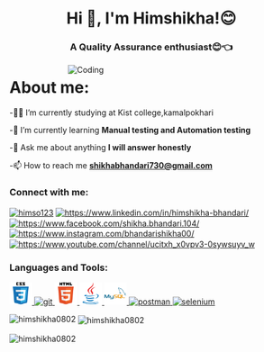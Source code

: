<h1 align="center">Hi 👋, I'm Himshikha!😊</h1>
<h3 align="center">A Quality Assurance enthusiast😊👈</h3>
<img align="right" alt="Coding" width="400" src="https://miro.medium.com/max/875/1*qdAW1TjCN57h1lbuuzvchg.gif">

<h1>About me:</h1>
-👩‍🎓 I’m currently studying at Kist college,kamalpokhari

-🌱 I’m currently learning **Manual testing and Automation testing**

-💬 Ask me about anything **I will answer honestly**

-📫 How to reach me **shikhabhandari730@gmail.com**

<h3 align="left">Connect with me:</h3>
<p align="left">
<a href="https://twitter.com/himso123" target="blank"><img align="center" src="https://raw.githubusercontent.com/rahuldkjain/github-profile-readme-generator/master/src/images/icons/Social/twitter.svg" alt="himso123" height="30" width="40" /></a>
<a href="https://linkedin.com/in/https://www.linkedin.com/in/himshikha-bhandari/" target="blank"><img align="center" src="https://raw.githubusercontent.com/rahuldkjain/github-profile-readme-generator/master/src/images/icons/Social/linked-in-alt.svg" alt="https://www.linkedin.com/in/himshikha-bhandari/" height="30" width="40" /></a>
<a href="https://fb.com/https://www.facebook.com/shikha.bhandari.104/" target="blank"><img align="center" src="https://raw.githubusercontent.com/rahuldkjain/github-profile-readme-generator/master/src/images/icons/Social/facebook.svg" alt="https://www.facebook.com/shikha.bhandari.104/" height="30" width="40" /></a>
<a href="https://instagram.com/https://www.instagram.com/bhandarishikha00/" target="blank"><img align="center" src="https://raw.githubusercontent.com/rahuldkjain/github-profile-readme-generator/master/src/images/icons/Social/instagram.svg" alt="https://www.instagram.com/bhandarishikha00/" height="30" width="40" /></a>
<a href="https://www.youtube.com/c/https://www.youtube.com/channel/ucitxh_x0vpv3-0sywsuyv_w" target="blank"><img align="center" src="https://raw.githubusercontent.com/rahuldkjain/github-profile-readme-generator/master/src/images/icons/Social/youtube.svg" alt="https://www.youtube.com/channel/ucitxh_x0vpv3-0sywsuyv_w" height="30" width="40" /></a>
</p>

<h3 align="left">Languages and Tools:</h3>
<p align="left"> <a href="https://www.w3schools.com/css/" target="_blank" rel="noreferrer"> <img src="https://raw.githubusercontent.com/devicons/devicon/master/icons/css3/css3-original-wordmark.svg" alt="css3" width="40" height="40"/> </a> <a href="https://git-scm.com/" target="_blank" rel="noreferrer"> <img src="https://www.vectorlogo.zone/logos/git-scm/git-scm-icon.svg" alt="git" width="40" height="40"/> </a> <a href="https://www.w3.org/html/" target="_blank" rel="noreferrer"> <img src="https://raw.githubusercontent.com/devicons/devicon/master/icons/html5/html5-original-wordmark.svg" alt="html5" width="40" height="40"/> </a> <a href="https://www.java.com" target="_blank" rel="noreferrer"> <img src="https://raw.githubusercontent.com/devicons/devicon/master/icons/java/java-original.svg" alt="java" width="40" height="40"/> </a> <a href="https://www.mysql.com/" target="_blank" rel="noreferrer"> <img src="https://raw.githubusercontent.com/devicons/devicon/master/icons/mysql/mysql-original-wordmark.svg" alt="mysql" width="40" height="40"/> </a> <a href="https://postman.com" target="_blank" rel="noreferrer"> <img src="https://www.vectorlogo.zone/logos/getpostman/getpostman-icon.svg" alt="postman" width="40" height="40"/> </a> <a href="https://www.selenium.dev" target="_blank" rel="noreferrer"> <img src="https://raw.githubusercontent.com/detain/svg-logos/780f25886640cef088af994181646db2f6b1a3f8/svg/selenium-logo.svg" alt="selenium" width="40" height="40"/> </a> </p>

<p><img align="left" src="https://github-readme-stats.vercel.app/api/top-langs?username=himshikha0802&show_icons=true&locale=en&layout=compact" alt="himshikha0802" /></p>

<p>&nbsp;<img align="center" src="https://github-readme-stats.vercel.app/api?username=himshikha0802&show_icons=true&locale=en" alt="himshikha0802" /></p>

<p><img align="center" src="https://github-readme-streak-stats.herokuapp.com/?user=himshikha0802&" alt="himshikha0802" /></p>
